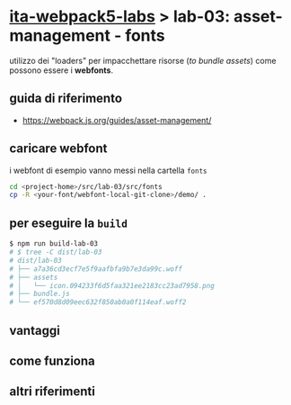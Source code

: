 # [ita-webpack5-labs](https://github.com/rondinif/ita-webpack5-labs) > **lab-03**: asset-management - fonts
utilizzo dei "loaders" per impacchettare risorse (*to bundle assets*) come possono essere i **webfonts**.
## guida di riferimento
- https://webpack.js.org/guides/asset-management/

## caricare webfont
i webfont di esempio <!-- possono essere caricati ad esempio da https://github.com/itgalaxy/webfont/tree/master/demo e --> vanno messi nella cartella `fonts`
``` bash
cd <project-home>/src/lab-03/src/fonts
cp -R <your-font/webfont-local-git-clone>/demo/ .
```
<!-- TODO: descrivere ed integrare con @rondinif/phytojs-webfonts -->

## per eseguire la `build`
``` bash
$ npm run build-lab-03
# $ tree -C dist/lab-03
# dist/lab-03
# ├── a7a36cd3ecf7e5f9aafbfa9b7e3da99c.woff
# ├── assets
# │   └── icon.094233f6d5faa321ee2183cc23ad7958.png
# ├── bundle.js
# └── ef570d8d09eec632f850ab0a0f114eaf.woff2
```

<!-- 
TODO commentare cosa è stato fatto nel:
### `webpack.config.js`
-->

## vantaggi
## come funziona
## altri riferimenti 
